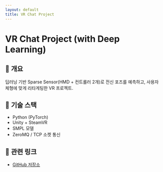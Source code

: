```yaml
---
layout: default
title: VR Chat Project
---
```


# VR Chat Project (with Deep Learning)

## 📌 개요
딥러닝 기반 Sparse Sensor(HMD + 컨트롤러 2개)로 전신 포즈를 예측하고, 사용자 체형에 맞게 리타게팅한 VR 프로젝트.

## 🔧 기술 스택
- Python (PyTorch)
- Unity + SteamVR
- SMPL 모델
- ZeroMQ / TCP 소켓 통신

## 📎 관련 링크
- [GitHub 저장소](https://github.com/yourname/vrchat-project)
